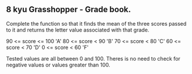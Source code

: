 ## 8 kyu Grasshopper - Grade book.

Complete the function so that it finds the mean of the three scores
passed to it and returns the letter value associated with that grade.

90 <= score <= 100	'A'
80 <= score < 90	'B'
70 <= score < 80	'C'
60 <= score < 70	'D'
 0 <= score < 60	'F'

Tested values are all between 0 and 100. Theres is no need to 
check for negative values or values greater than 100.